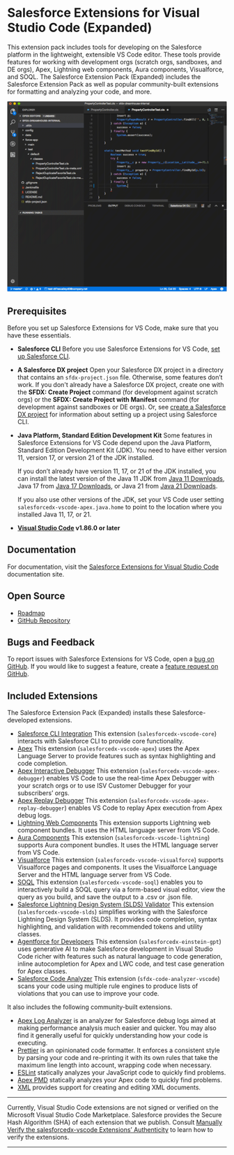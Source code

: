 # Salesforce Extensions for Visual Studio Code (Expanded)

This extension pack includes tools for developing on the Salesforce platform in the lightweight, extensible VS Code editor. These tools provide features for working with development orgs (scratch orgs, sandboxes, and DE orgs), Apex, Lightning web components, Aura components, Visualforce, and SOQL. The Salesforce Extension Pack (Expanded) includes the Salesforce Extension Pack as well as popular community-built extensions for formatting and analyzing your code, and more.

![GIF showing Apex code completion, pushing source to a scratch org, and running Apex tests](https://raw.githubusercontent.com/forcedotcom/salesforcedx-vscode/develop/packages/salesforcedx-vscode/images/overview.gif)

## Prerequisites

Before you set up Salesforce Extensions for VS Code, make sure that you have these essentials.

- **Salesforce CLI**
  Before you use Salesforce Extensions for VS Code, [set up Salesforce CLI](https://developer.salesforce.com/docs/atlas.en-us.sfdx_setup.meta/sfdx_setup).
- **A Salesforce DX project**
  Open your Salesforce DX project in a directory that contains an `sfdx-project.json` file. Otherwise, some features don’t work.
  If you don't already have a Salesforce DX project, create one with the **SFDX: Create Project** command (for development against scratch orgs) or the **SFDX: Create Project with Manifest** command (for development against sandboxes or DE orgs). Or, see [create a Salesforce DX project](https://developer.salesforce.com/docs/atlas.en-us.sfdx_dev.meta/sfdx_dev/sfdx_dev_workspace_setup.htm) for information about setting up a project using Salesforce CLI.
- **Java Platform, Standard Edition Development Kit**
  Some features in Salesforce Extensions for VS Code depend upon the Java Platform, Standard Edition Development Kit (JDK). You need to have either version 11, version 17, or version 21 of the JDK installed.

  If you don’t already have version 11, 17, or 21 of the JDK installed, you can install the latest version of the Java 11 JDK from [Java 11 Downloads](https://www.oracle.com/java/technologies/downloads/#java11), Java 17 from [Java 17 Downloads](https://www.oracle.com/java/technologies/downloads/#java17), or Java 21 from [Java 21 Downloads](https://www.oracle.com/java/technologies/downloads/#java21).

  If you also use other versions of the JDK, set your VS Code user setting `salesforcedx-vscode-apex.java.home` to point to the location where you installed Java 11, 17, or 21.

- **[Visual Studio Code](https://code.visualstudio.com/download) v1.86.0 or later**

## Documentation

For documentation, visit the [Salesforce Extensions for Visual Studio Code](https://developer.salesforce.com/docs/platform/sfvscode-extensions/guide) documentation site.

## Open Source

- [Roadmap](https://github.com/forcedotcom/salesforcedx-vscode/wiki/Roadmap)
- [GitHub Repository](https://github.com/forcedotcom/salesforcedx-vscode)

## Bugs and Feedback

To report issues with Salesforce Extensions for VS Code, open a [bug on GitHub](https://github.com/forcedotcom/salesforcedx-vscode/issues/new?template=Bug_report.md). If you would like to suggest a feature, create a [feature request on GitHub](https://github.com/forcedotcom/salesforcedx-vscode/issues/new?template=Feature_request.md).

## Included Extensions

The Salesforce Extension Pack (Expanded) installs these Salesforce-developed extensions.

- [Salesforce CLI Integration](https://marketplace.visualstudio.com/items?itemName=salesforce.salesforcedx-vscode-core)
  This extension (`salesforcedx-vscode-core`) interacts with Salesforce CLI to provide core functionality.
- [Apex](https://marketplace.visualstudio.com/items?itemName=salesforce.salesforcedx-vscode-apex)
  This extension (`salesforcedx-vscode-apex`) uses the Apex Language Server to provide features such as syntax highlighting and code completion.
- [Apex Interactive Debugger](https://marketplace.visualstudio.com/items?itemName=salesforce.salesforcedx-vscode-apex-debugger)
  This extension (`salesforcedx-vscode-apex-debugger`) enables VS Code to use the real-time Apex Debugger with your scratch orgs or to use ISV Customer Debugger for your subscribers’ orgs.
- [Apex Replay Debugger](https://marketplace.visualstudio.com/items?itemName=salesforce.salesforcedx-vscode-apex-replay-debugger)
  This extension (`salesforcedx-vscode-apex-replay-debugger`) enables VS Code to replay Apex execution from Apex debug logs.
- [Lightning Web Components](https://marketplace.visualstudio.com/items?itemName=salesforce.salesforcedx-vscode-lwc)
  This extension supports Lightning web component bundles. It uses the HTML language server from VS Code.
- [Aura Components](https://marketplace.visualstudio.com/items?itemName=salesforce.salesforcedx-vscode-lightning)
  This extension (`salesforcedx-vscode-lightning`) supports Aura component bundles. It uses the HTML language server from VS Code.
- [Visualforce](https://marketplace.visualstudio.com/items?itemName=salesforce.salesforcedx-vscode-visualforce)
  This extension (`salesforcedx-vscode-visualforce`) supports Visualforce pages and components. It uses the Visualforce Language Server and the HTML language server from VS Code.
- [SOQL](https://marketplace.visualstudio.com/items?itemName=salesforce.salesforcedx-vscode-soql)
  This extension (`salesforcedx-vscode-soql`) enables you to interactively build a SOQL query via a form-based visual editor, view the query as you build, and save the output to a .csv or .json file.
- [Salesforce Lightning Design System (SLDS) Validator](https://marketplace.visualstudio.com/items?itemName=salesforce.salesforce-vscode-slds)
  This extension (`salesforcedx-vscode-slds`) simplifies working with the Salesforce Lightning Design System (SLDS). It provides code completion, syntax highlighting, and validation with recommended tokens and utility classes.
- [Agentforce for Developers](https://marketplace.visualstudio.com/items?itemName=salesforce.salesforcedx-einstein-gpt) This extension (`salesforcedx-einstein-gpt`) uses generative AI to make Salesforce development in Visual Studio Code richer with features such as natural language to code generation, inline autocompletion for Apex and LWC code, and test case generation for Apex classes.
- [Salesforce Code Analyzer](https://marketplace.visualstudio.com/items?itemName=salesforce.sfdx-code-analyzer-vscode) This extension (`sfdx-code-analyzer-vscode`) scans your code using multiple rule engines to produce lists of violations that you can use to improve your code.

It also includes the following community-built extensions.

- [Apex Log Analyzer](https://marketplace.visualstudio.com/items?itemName=financialforce.lana) is an analyzer for Salesforce debug logs aimed at making performance analysis much easier and quicker. You may also find it generally useful for quickly understanding how your code is executing.
- [Prettier](https://marketplace.visualstudio.com/items?itemName=esbenp.prettier-vscode) is an opinionated code formatter. It enforces a consistent style by parsing your code and re-printing it with its own rules that take the maximum line length into account, wrapping code when necessary.
- [ESLint](https://marketplace.visualstudio.com/items?itemName=dbaeumer.vscode-eslint) statically analyzes your JavaScript code to quickly find problems.
- [Apex PMD](https://marketplace.visualstudio.com/items?itemName=chuckjonas.apex-pmd) statically analyzes your Apex code to quickly find problems.
- [XML](https://marketplace.visualstudio.com/items?itemName=redhat.vscode-xml) provides support for creating and editing XML documents.

---

Currently, Visual Studio Code extensions are not signed or verified on the Microsoft Visual Studio Code Marketplace. Salesforce provides the Secure Hash Algorithm (SHA) of each extension that we publish. Consult [Manually Verify the salesforcedx-vscode Extensions’ Authenticity](https://developer.salesforce.com/media/vscode/SHA256.md) to learn how to verify the extensions.

---
